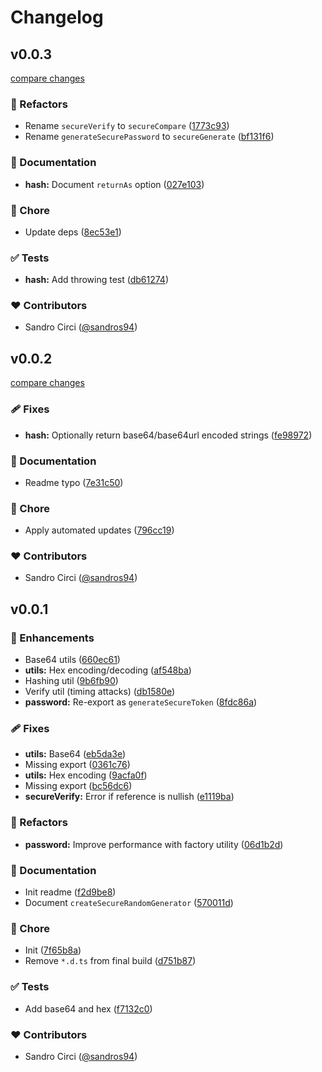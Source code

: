 # Changelog

## v0.0.3

[compare changes](https://github.com/sandros94/unsecure/compare/v0.0.2...v0.0.3)

### 💅 Refactors

- Rename `secureVerify` to `secureCompare` ([1773c93](https://github.com/sandros94/unsecure/commit/1773c93))
- Rename `generateSecurePassword` to `secureGenerate` ([bf131f6](https://github.com/sandros94/unsecure/commit/bf131f6))

### 📖 Documentation

- **hash:** Document `returnAs` option ([027e103](https://github.com/sandros94/unsecure/commit/027e103))

### 🏡 Chore

- Update deps ([8ec53e1](https://github.com/sandros94/unsecure/commit/8ec53e1))

### ✅ Tests

- **hash:** Add throwing test ([db61274](https://github.com/sandros94/unsecure/commit/db61274))

### ❤️ Contributors

- Sandro Circi ([@sandros94](https://github.com/sandros94))

## v0.0.2

[compare changes](https://github.com/sandros94/unsecure/compare/v0.0.1...v0.0.2)

### 🩹 Fixes

- **hash:** Optionally return base64/base64url encoded strings ([fe98972](https://github.com/sandros94/unsecure/commit/fe98972))

### 📖 Documentation

- Readme typo ([7e31c50](https://github.com/sandros94/unsecure/commit/7e31c50))

### 🏡 Chore

- Apply automated updates ([796cc19](https://github.com/sandros94/unsecure/commit/796cc19))

### ❤️ Contributors

- Sandro Circi ([@sandros94](https://github.com/sandros94))

## v0.0.1

### 🚀 Enhancements

- Base64 utils ([660ec61](https://github.com/sandros94/unsecure/commit/660ec61))
- **utils:** Hex encoding/decoding ([af548ba](https://github.com/sandros94/unsecure/commit/af548ba))
- Hashing util ([9b6fb90](https://github.com/sandros94/unsecure/commit/9b6fb90))
- Verify util (timing attacks) ([db1580e](https://github.com/sandros94/unsecure/commit/db1580e))
- **password:** Re-export as `generateSecureToken` ([8fdc86a](https://github.com/sandros94/unsecure/commit/8fdc86a))

### 🩹 Fixes

- **utils:** Base64 ([eb5da3e](https://github.com/sandros94/unsecure/commit/eb5da3e))
- Missing export ([0361c76](https://github.com/sandros94/unsecure/commit/0361c76))
- **utils:** Hex encoding ([9acfa0f](https://github.com/sandros94/unsecure/commit/9acfa0f))
- Missing export ([bc56dc6](https://github.com/sandros94/unsecure/commit/bc56dc6))
- **secureVerify:** Error if reference is nullish ([e1119ba](https://github.com/sandros94/unsecure/commit/e1119ba))

### 💅 Refactors

- **password:** Improve performance with factory utility ([06d1b2d](https://github.com/sandros94/unsecure/commit/06d1b2d))

### 📖 Documentation

- Init readme ([f2d9be8](https://github.com/sandros94/unsecure/commit/f2d9be8))
- Document `createSecureRandomGenerator` ([570011d](https://github.com/sandros94/unsecure/commit/570011d))

### 🏡 Chore

- Init ([7f65b8a](https://github.com/sandros94/unsecure/commit/7f65b8a))
- Remove `*.d.ts` from final build ([d751b87](https://github.com/sandros94/unsecure/commit/d751b87))

### ✅ Tests

- Add base64 and hex ([f7132c0](https://github.com/sandros94/unsecure/commit/f7132c0))

### ❤️ Contributors

- Sandro Circi ([@sandros94](https://github.com/sandros94))
